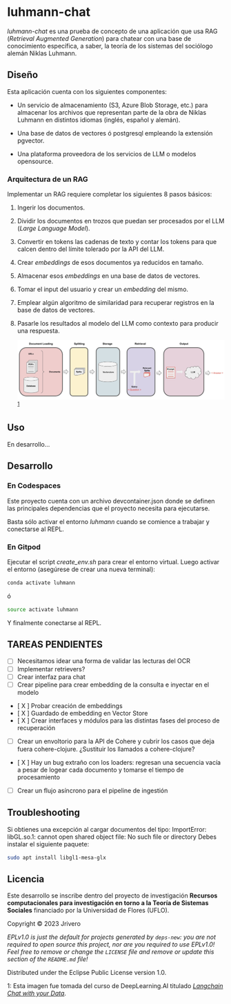 # luhmann-chat

*luhmann-chat* es una prueba de concepto de una aplicación que usa RAG (*Retrieval Augmented Generation*) para chatear con una base de conocimiento específica, a saber, la teoría de los sistemas del sociólogo alemán Niklas Luhmann.

## Diseño

Esta aplicación cuenta con los siguientes componentes:

+ Un servicio de almacenamiento (S3, Azure Blob Storage, etc.) para almacenar los archivos que representan parte de la obra de Niklas Luhmann en distintos idiomas (inglés, español y alemán).

+ Una base de datos de vectores ó postgresql empleando la extensión pgvector. 

+ Una plataforma proveedora de los servicios de LLM o modelos opensource.

### Arquitectura de un RAG

Implementar un RAG requiere completar los siguientes 8 pasos básicos:

1. Ingerir los documentos.
2. Dividir los documentos en trozos que puedan ser procesados por el LLM (*Large Language Model*).
3. Convertir en tokens las cadenas de texto y contar los tokens para que calcen dentro del límite tolerado por la API del LLM.
4. Crear *embeddings*  de esos documentos ya reducidos en tamaño.
5. Almacenar esos *embeddings* en una base de datos de vectores.
6. Tomar el input del usuario y crear un *embedding* del mismo. 
7. Emplear algún algoritmo de similaridad para recuperar registros en la base de datos de vectores.
8. Pasarle los resultados al modelo del LLM como contexto para producir una respuesta.

   ![](resources/RAG-flow.jpeg) <sup>[1](#nota)</sup>

## Uso

En desarrollo...

## Desarrollo

### En Codespaces

Este proyecto cuenta con un archivo devcontainer.json donde se definen las principales dependencias que el proyecto necesita para ejecutarse. 

Basta sólo activar el entorno *luhmann* cuando se comience a trabajar y conectarse al REPL.

### En Gitpod

Ejecutar el script *create_env.sh* para crear el entorno virtual. Luego activar el entorno (asegúrese de crear una nueva terminal): 

```bash
conda activate luhmann 
```
ó
```bash
source activate luhmann
```

Y finalmente conectarse al REPL.

## TAREAS PENDIENTES
- [ ] Necesitamos idear una forma de validar las lecturas del OCR
- [ ] Implementar retrievers?
- [ ] Crear interfaz para chat
- [ ] Crear pipeline para crear embedding de la consulta e inyectar en el modelo
- [ X ] Probar creación de embeddings
- [ X ] Guardado de embedding en Vector Store 
- [ X ] Crear interfaces y módulos para las distintas fases del proceso de recuperación 
- [ ] Crear un envoltorio para la API de Cohere y cubrir los casos que deja fuera cohere-clojure. ¿Sustituir los llamados a cohere-clojure?
- [ X ] Hay un bug extraño con los loaders: regresan una secuencia vacía a pesar de logear cada documento y tomarse el tiempo de procesamiento
- [ ] Crear un flujo asíncrono para el pipeline de ingestión

## Troubleshooting

Si obtienes una excepción al cargar documentos del tipo:  ImportError: libGL.so.1: cannot open shared object file: No such file or directory 
Debes instalar el siguiente paquete:

```bash
sudo apt install libgl1-mesa-glx
```

## Licencia

Este desarrollo se inscribe dentro del proyecto de investigación **Recursos computacionales para investigación en torno a la Teoría de Sistemas Sociales** financiado por la Universidad de Flores (UFLO).

Copyright © 2023 Jrivero

_EPLv1.0 is just the default for projects generated by `deps-new`: you are not_
_required to open source this project, nor are you required to use EPLv1.0!_
_Feel free to remove or change the `LICENSE` file and remove or update this_
_section of the `README.md` file!_

Distributed under the Eclipse Public License version 1.0.

<a name="nota">1</a>: Esta imagen fue tomada del curso de DeepLearning.AI titulado [*Langchain Chat with your Data*](https://learn.deeplearning.ai/langchain-chat-with-your-data).
